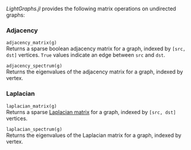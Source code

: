 *LightGraphs.jl* provides the following matrix operations on undirected graphs:

### Adjacency
`adjacency_matrix(g)`  
Returns a sparse boolean adjacency matrix for a graph, indexed by `[src, dst]` vertices. `True` values indicate an edge between `src` and `dst`.

`adjacency_spectrum(g)`  
Returns the eigenvalues of the adjacency matrix for a graph, indexed by vertex.


### Laplacian

`laplacian_matrix(g)`  
Returns a sparse [Laplacian matrix](https://en.wikipedia.org/wiki/Laplacian_matrix) for a graph, indexed by `[src, dst]` vertices.

`laplacian_spectrum(g)`  
Returns the eigenvalues of the Laplacian matrix for a graph, indexed by vertex.
